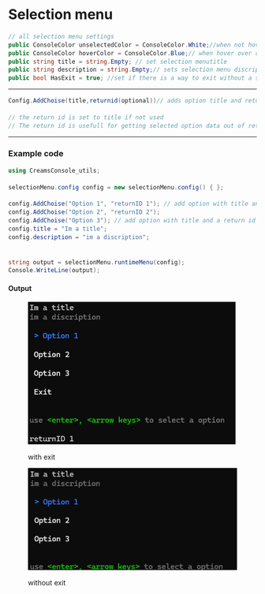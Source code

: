 # Selection menu



```csharp
// all selection menu settings
public ConsoleColor unselectedColor = ConsoleColor.White;//when not hovered is this color
public ConsoleColor hoverColor = ConsoleColor.Blue;// when hover over color
public string title = string.Empty; // set selection menutitle
public string description = string.Empty;// sets selection menu discription
public bool HasExit = true; //set if there is a way to exit without a selected option
```

***

```csharp
Config.AddChoise(title,returnid(optional))// adds option title and returnID

// the return id is set to title if not used
// The return id is usefull for getting selected option data out of returnDatatype
```

***

### Example code

```csharp
using CreamsConsole_utils;

selectionMenu.config config = new selectionMenu.config() { };

config.AddChoise("Option 1", "returnID 1"); // add option with title and a return id 
config.AddChoise("Option 2", "returnID 2");
config.AddChoise("Option 3"); // add option with title and a return id = title
config.title = "Im a title";
config.description = "im a discription";


string output = selectionMenu.runtimeMenu(config);
Console.WriteLine(output);
```

#### Output

<figure><img src="../../.gitbook/assets/selectionMenu.png" alt=""><figcaption><p>with exit</p></figcaption></figure>

<figure><img src="../../.gitbook/assets/selectionMenu1.png" alt=""><figcaption><p>without exit</p></figcaption></figure>



